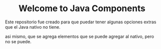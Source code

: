 <h1 style="text-align: center">Welcome to Java Components</h1>

Este repositorio fue creado para que puedar tener algunas opciones extras que el Java nativo no tiene.

asi mismo, que se agrega elementos que se puede agregar al nativo, pero no se puede.